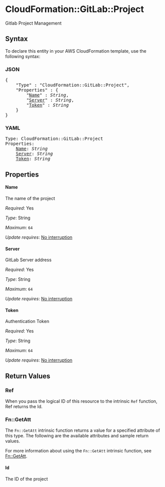# CloudFormation::GitLab::Project

Gitlab Project Management

## Syntax

To declare this entity in your AWS CloudFormation template, use the following syntax:

### JSON

<pre>
{
    "Type" : "CloudFormation::GitLab::Project",
    "Properties" : {
        "<a href="#name" title="Name">Name</a>" : <i>String</i>,
        "<a href="#server" title="Server">Server</a>" : <i>String</i>,
        "<a href="#token" title="Token">Token</a>" : <i>String</i>
    }
}
</pre>

### YAML

<pre>
Type: CloudFormation::GitLab::Project
Properties:
    <a href="#name" title="Name">Name</a>: <i>String</i>
    <a href="#server" title="Server">Server</a>: <i>String</i>
    <a href="#token" title="Token">Token</a>: <i>String</i>
</pre>

## Properties

#### Name

The name of the project

_Required_: Yes

_Type_: String

_Maximum_: <code>64</code>

_Update requires_: [No interruption](https://docs.aws.amazon.com/AWSCloudFormation/latest/UserGuide/using-cfn-updating-stacks-update-behaviors.html#update-no-interrupt)

#### Server

GitLab Server address

_Required_: Yes

_Type_: String

_Maximum_: <code>64</code>

_Update requires_: [No interruption](https://docs.aws.amazon.com/AWSCloudFormation/latest/UserGuide/using-cfn-updating-stacks-update-behaviors.html#update-no-interrupt)

#### Token

Authentication Token

_Required_: Yes

_Type_: String

_Maximum_: <code>64</code>

_Update requires_: [No interruption](https://docs.aws.amazon.com/AWSCloudFormation/latest/UserGuide/using-cfn-updating-stacks-update-behaviors.html#update-no-interrupt)

## Return Values

### Ref

When you pass the logical ID of this resource to the intrinsic `Ref` function, Ref returns the Id.

### Fn::GetAtt

The `Fn::GetAtt` intrinsic function returns a value for a specified attribute of this type. The following are the available attributes and sample return values.

For more information about using the `Fn::GetAtt` intrinsic function, see [Fn::GetAtt](https://docs.aws.amazon.com/AWSCloudFormation/latest/UserGuide/intrinsic-function-reference-getatt.html).

#### Id

The ID of the project

